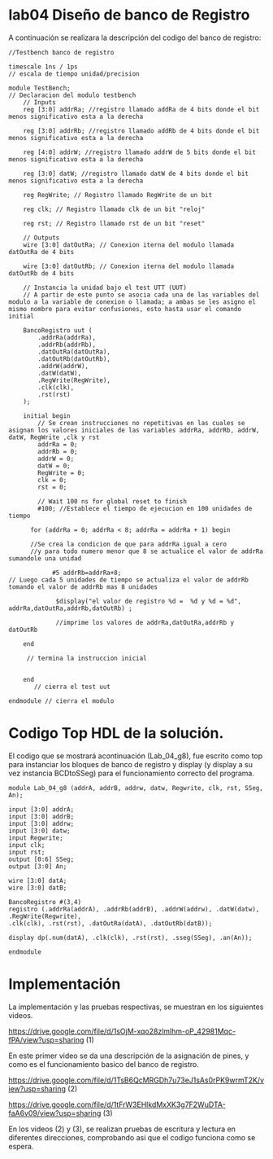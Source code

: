 # lab04 Diseño de banco de Registro
A continuación se realizara la descripción del codigo del banco de registro:
```
//Testbench banco de registro

timescale 1ns / 1ps
// escala de tiempo unidad/precision

module TestBench;
// Declaracion del modulo testbench
	// Inputs
	reg [3:0] addrRa; //registro llamado addRa de 4 bits donde el bit menos significativo esta a la derecha
	
	reg [3:0] addrRb; //registro llamado addRb de 4 bits donde el bit menos significativo esta a la derecha
	
	reg [4:0] addrW; //registro llamado addrW de 5 bits donde el bit menos significativo esta a la derecha
	
	reg [3:0] datW; //registro llamado datW de 4 bits donde el bit menos significativo esta a la derecha
	
	reg RegWrite; // Registro llamado RegWrite de un bit 
	
	reg clk; // Registro llamado clk de un bit "reloj"
	
	reg rst; // Registro llamado rst de un bit "reset"

	// Outputs
	wire [3:0] datOutRa; // Conexion iterna del modulo llamada datOutRa de 4 bits
	
	wire [3:0] datOutRb; // Conexion iterna del modulo llamada datOutRb de 4 bits

	// Instancia la unidad bajo el test UTT (UUT)
	// A partir de este punto se asocia cada una de las variables del modulo a la variable de conexion o llamada; a ambas se les asigno el mismo nombre para evitar confusiones, esto hasta usar el comando initial
	
	BancoRegistro uut (
		.addrRa(addrRa), 
		.addrRb(addrRb), 
		.datOutRa(datOutRa), 
		.datOutRb(datOutRb), 
		.addrW(addrW), 
		.datW(datW), 
		.RegWrite(RegWrite), 
		.clk(clk), 
		.rst(rst)
	);

	initial begin
		// Se crean instrucciones no repetitivas en las cuales se asignan los valores iniciales de las variables addrRa, addrRb, addrW, datW, RegWrite ,clk y rst 
		addrRa = 0;
		addrRb = 0;
		addrW = 0;
		datW = 0;
		RegWrite = 0;
		clk = 0;
		rst = 0;

		// Wait 100 ns for global reset to finish
		#100; //Establece el tiempo de ejecucion en 100 unidades de tiempo
		
      for (addrRa = 0; addrRa < 8; addrRa = addrRa + 1) begin
      
      //Se crea la condicion de que para addrRa igual a cero
      //y para todo numero menor que 8 se actualice el valor de addrRa sumandole una unidad
			
			#5 addrRb=addrRa+8;
// Luego cada 5 unidades de tiempo se actualiza el valor de addrRb tomando el valor de addrRb mas 8 unidades	

			 $display("el valor de registro %d =  %d y %d = %d", addrRa,datOutRa,addrRb,datOutRb) ;
			 
			 //imprime los valores de addrRa,datOutRa,addrRb y datOutRb
			 
    end
    
	 // termina la instruccion inicial
	 
			
	end
       // cierra el test uut
       
endmodule // cierra el modulo 
```

# Codigo Top HDL de la solución.

El codigo que se mostrará acontinuación (Lab_04_g8), fue escrito como top para instanciar los bloques de banco de registro y display (y display a su vez instancia BCDtoSSeg) para el funcionamiento correcto del programa.
```
module Lab_04_g8 (addrA, addrB, addrw, datw, Regwrite, clk, rst, SSeg, An);

input [3:0] addrA;
input [3:0] addrB;
input [3:0] addrw;
input [3:0] datw;
input Regwrite;
input clk;
input rst;
output [0:6] SSeg;
output [3:0] An;

wire [3:0] datA;
wire [3:0] datB;

BancoRegistro #(3,4) 
registro (.addrRa(addrA), .addrRb(addrB), .addrW(addrw), .datW(datw), .RegWrite(Regwrite),
.clk(clk), .rst(rst), .datOutRa(datA), .datOutRb(datB));
	
display dp(.num(datA), .clk(clk), .rst(rst), .sseg(SSeg), .an(An));

endmodule
```
 
# Implementación

La implementación y las pruebas respectivas, se muestran en los siguientes videos.

https://drive.google.com/file/d/1sOjM-xqo28zlmlhm-oP_42981Mqc-fPA/view?usp=sharing   (1)

En este primer video se da una descripción de la asignación de pines, y como es el funcionamiento basico del banco de registro.

https://drive.google.com/file/d/1TsB6QcMRGDh7u73eJ1sAs0rPK9wrmT2K/view?usp=sharing   (2)

https://drive.google.com/file/d/1tFrW3EHlkdMxXK3g7F2WuDTA-faA6v09/view?usp=sharing   (3)

En los videos (2) y (3), se realizan pruebas de escritura y lectura en diferentes direcciones, comprobando asi que el codigo funciona como se espera. 